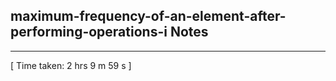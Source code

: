 <h2>maximum-frequency-of-an-element-after-performing-operations-i Notes</h2><hr>[ Time taken: 2 hrs 9 m 59 s ]